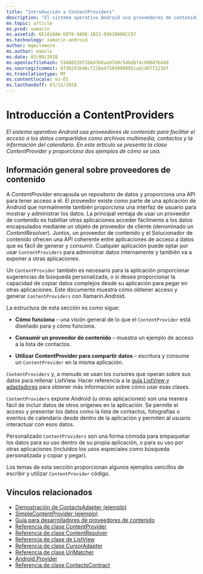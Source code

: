 ```yaml
---
title: "Introducción a ContentProviders"
description: "El sistema operativo Android usa proveedores de contenido para facilitar el acceso a los datos compartidos como archivos multimedia, contactos y la información del calendario. En este artículo se presenta la clase ContentProvider y proporciona dos ejemplos de cómo se usa."
ms.topic: article
ms.prod: xamarin
ms.assetid: 6E1810AA-EB70-9AD0-1B32-D9418908CC97
ms.technology: xamarin-android
author: mgmclemore
ms.author: mamcle
ms.date: 03/09/2018
ms.openlocfilehash: 53408220f1bbd3b0aa97e0c54bd8f4c09847b448
ms.sourcegitcommit: 0fdb243b46cf21be47584900805cadcd077121bf
ms.translationtype: MT
ms.contentlocale: es-ES
ms.lasthandoff: 03/12/2018
---
```

# <a name="intro-to-contentproviders"></a>Introducción a ContentProviders

_El sistema operativo Android usa proveedores de contenido para facilitar el acceso a los datos compartidos como archivos multimedia, contactos y la información del calendario. En este artículo se presenta la clase ContentProvider y proporciona dos ejemplos de cómo se usa._


## <a name="content-providers-overview"></a>Información general sobre proveedores de contenido

A *ContentProvider* encapsula un repositorio de datos y proporciona una API para tener acceso a él. El proveedor existe como parte de una aplicación de Android que normalmente también proporciona una interfaz de usuario para mostrar y administrar los datos. La principal ventaja de usar un proveedor de contenido es habilitar otras aplicaciones acceder fácilmente a los datos encapsulados mediante un objeto de proveedor de cliente (denominado un *ContentResolver*). Juntos, un proveedor de contenido y el Solucionador de contenido ofrecen una API coherente entre aplicaciones de acceso a datos que es fácil de generar y consumir. Cualquier aplicación puede optar por usar `ContentProviders` para administrar datos internamente y también va a exponer a otras aplicaciones.

Un `ContentProvider` también es necesario para la aplicación proporcionar sugerencias de búsqueda personalizada, o si desea proporcionar la capacidad de copiar datos complejos desde su aplicación para pegar en otras aplicaciones. Este documento muestra cómo obtener acceso y generar `ContentProviders` con Xamarin.Android.

La estructura de esta sección es como sigue:

- **Cómo funciona** &ndash; una visión general de lo que el `ContentProvider` está diseñado para y cómo funciona.

- **Consumir un proveedor de contenido** &ndash; muestra un ejemplo de acceso a la lista de contactos.

- **Utilizar ContentProvider para compartir datos** &ndash; escritura y consume un `ContentProvider` en la misma aplicación.

`ContentProviders` y, a menudo se usan los cursores que operan sobre sus datos para rellenar ListView. Hacer referencia a la [guía ListView y adaptadores](~/android/user-interface/layouts/list-view/index.md) para obtener más información sobre cómo usar esas clases.

`ContentProviders` expone Android (u otras aplicaciones) son una manera fácil de incluir datos de otros orígenes en la aplicación. Se permite el acceso y presentar los datos como la lista de contactos, fotografías o eventos de calendario desde dentro de la aplicación y permiten al usuario interactuar con esos datos.

Personalizado `ContentProviders` son una forma cómoda para empaquetar los datos para su uso dentro de su propia aplicación, o para su uso por otras aplicaciones (incluidos los usos especiales como búsqueda personalizada y copiar y pegar).

Los temas de esta sección proporcionan algunos ejemplos sencillos de escribir y utilizar `ContentProvider` código.



## <a name="related-links"></a>Vínculos relacionados

- [Demostración de ContactsAdapter (ejemplo)](https://developer.xamarin.com/samples/monodroid/PlatformFeatures/ContactsAdapterDemo/)
- [SimpleContentProvider (ejemplo)](https://developer.xamarin.com/samples/monodroid/PlatformFeatures/SimpleContentProvider)
- [Guía para desarrolladores de proveedores de contenido](http://developer.android.com/guide/topics/providers/content-providers.html)
- [Referencia de clase ContentProvider](https://developer.xamarin.com/api/type/Android.Content.ContentProvider/)
- [Referencia de clase ContentResolver](https://developer.xamarin.com/api/type/Android.Content.ContentResolver/)
- [Referencia de clase de ListView](https://developer.xamarin.com/api/type/Android.Widget.ListView/)
- [Referencia de clase CursorAdapter](https://developer.xamarin.com/api/type/Android.Widget.CursorAdapter/)
- [Referencia de clase UriMatcher](https://developer.xamarin.com/api/type/Android.Content.UriMatcher/)
- [Android.Provider](https://developer.xamarin.com/api/namespace/Android.Provider/)
- [Referencia de clase ContactsContract](https://developer.xamarin.com/api/type/Android.Provider.ContactsContract/)
